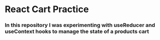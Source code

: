 # React Cart Practice
### In this repository I was experimenting with useReducer and useContext hooks to manage the state of a products cart

